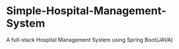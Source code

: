 # Simple-Hospital-Management-System
A full-stack Hospital Management System using Spring Boot(JAVA)
